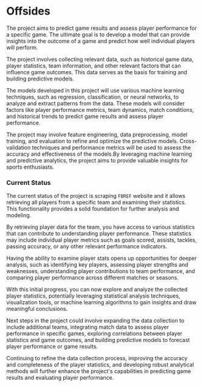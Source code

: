 # Offsides
The project aims to predict game results and assess player performance for a specific game. The ultimate goal is to develop a model that can provide insights into the outcome of a game and predict how well individual players will perform.

The project involves collecting relevant data, such as historical game data, player statistics, team information, and other relevant factors that can influence game outcomes. This data serves as the basis for training and building predictive models.

The models developed in this project will use various machine learning techniques, such as regression, classification, or neural networks, to analyze and extract patterns from the data. These models will consider factors like player performance metrics, team dynamics, match conditions, and historical trends to predict game results and assess player performance.

The project may involve feature engineering, data preprocessing, model training, and evaluation to refine and optimize the predictive models. Cross-validation techniques and performance metrics will be used to assess the accuracy and effectiveness of the models.By leveraging machine learning and predictive analytics, the project aims to provide valuable insights for sports enthusiasts.

### Current Status
The current status of the project is scraping `FBREF` website and it allows retrieving all players from a specific team and examining their statistics. This functionality provides a solid foundation for further analysis and modeling.

By retrieving player data for the team, you have access to various statistics that can contribute to understanding player performance. These statistics may include individual player metrics such as goals scored, assists, tackles, passing accuracy, or any other relevant performance indicators.

Having the ability to examine player stats opens up opportunities for deeper analysis, such as identifying key players, assessing player strengths and weaknesses, understanding player contributions to team performance, and comparing player performance across different matches or seasons.

With this initial progress, you can now explore and analyze the collected player statistics, potentially leveraging statistical analysis techniques, visualization tools, or machine learning algorithms to gain insights and draw meaningful conclusions.

Next steps in the project could involve expanding the data collection to include additional teams, integrating match data to assess player performance in specific games, exploring correlations between player statistics and game outcomes, and building predictive models to forecast player performance or game results.

Continuing to refine the data collection process, improving the accuracy and completeness of the player statistics, and developing robust analytical methods will further enhance the project's capabilities in predicting game results and evaluating player performance.
